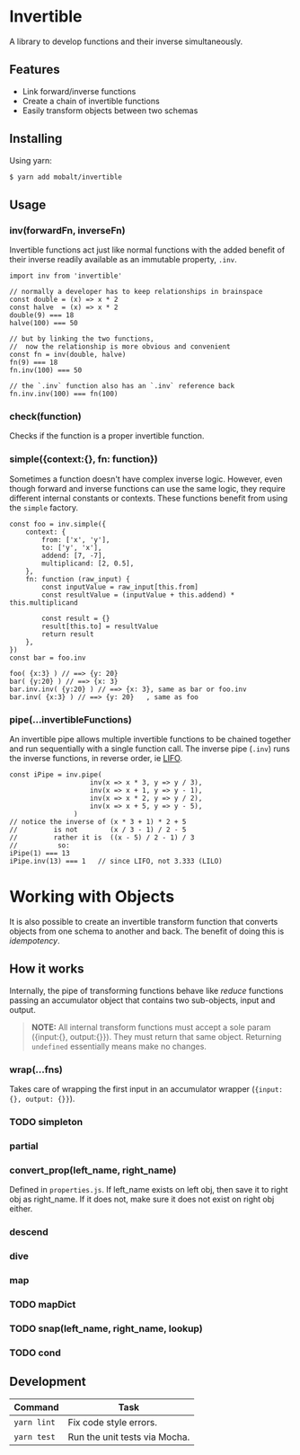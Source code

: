 # Invertible

A library to develop functions and their inverse simultaneously.

## Features

- Link forward/inverse functions
- Create a chain of invertible functions
- Easily transform objects between two schemas

## Installing

Using yarn:

```bash
$ yarn add mobalt/invertible
```

## Usage
### inv(forwardFn, inverseFn)
Invertible functions act just like normal functions with the added benefit of
their inverse readily available as an immutable property, `.inv`.

```node
import inv from 'invertible'

// normally a developer has to keep relationships in brainspace
const double = (x) => x * 2
const halve  = (x) => x * 2
double(9) === 18
halve(100) === 50

// but by linking the two functions,
//  now the relationship is more obvious and convenient
const fn = inv(double, halve)
fn(9) === 18
fn.inv(100) === 50

// the `.inv` function also has an `.inv` reference back
fn.inv.inv(100) === fn(100)
```

### check(function)
Checks if the function is a proper invertible function.

### simple({context:{}, fn: function})
Sometimes a function doesn't have complex inverse logic. However, even though forward and inverse functions can use the same logic, they require different internal constants or contexts. These functions benefit from using the `simple` factory.

```node
const foo = inv.simple({
    context: {
        from: ['x', 'y'],
        to: ['y', 'x'],
        addend: [7, -7],
        multiplicand: [2, 0.5],
    },
    fn: function (raw_input) {
        const inputValue = raw_input[this.from]
        const resultValue = (inputValue + this.addend) * this.multiplicand

        const result = {}
        result[this.to] = resultValue
        return result
    },
})
const bar = foo.inv

foo( {x:3} ) // ==> {y: 20}
bar( {y:20} ) // ==> {x: 3}
bar.inv.inv( {y:20} ) // ==> {x: 3}, same as bar or foo.inv
bar.inv( {x:3} ) // ==> {y: 20}   , same as foo
```

### pipe(...invertibleFunctions)
An invertible pipe allows multiple invertible functions to be chained together and run sequentially with a single function call. The inverse pipe (`.inv`) runs the inverse functions, in reverse order, ie [LIFO](https://en.wikipedia.org/wiki/LIFO_(computing)).

```node
const iPipe = inv.pipe(
                    inv(x => x * 3, y => y / 3),
                    inv(x => x + 1, y => y - 1),
                    inv(x => x * 2, y => y / 2),
                    inv(x => x + 5, y => y - 5),
                )
// notice the inverse of (x * 3 + 1) * 2 + 5
//         is not        (x / 3 - 1) / 2 - 5
//         rather it is  ((x - 5) / 2 - 1) / 3
//          so:
iPipe(1) === 13
iPipe.inv(13) === 1   // since LIFO, not 3.333 (LILO)
```


# Working with Objects
It is also possible to create an invertible transform function that converts
objects from one schema to another and back. The benefit of doing this is
*idempotency*.

## How it works
Internally, the pipe of transforming functions behave like *reduce* functions
passing an accumulator object that contains two sub-objects, input and output.
> **NOTE:** All internal transform functions must accept a sole param
({input:{}, output:{}}). They must return that same object. Returning `undefined`
essentially means make no changes.

### wrap(...fns)
Takes care of wrapping the first input in an accumulator wrapper
(`{input: {}, output: {}}`).

### TODO simpleton

### partial

### convert_prop(left_name, right_name)
Defined in `properties.js`.
If left_name exists on left obj, then save it to right obj as right_name.
If it does not, make sure it does not exist on right obj either.

### descend

### dive

### map

### TODO mapDict

### TODO snap(left_name, right_name, lookup)

### TODO cond

## Development

| Command     | Task                          |
| ----------- | ----------------------------- |
| `yarn lint` | Fix code style errors.        |
| `yarn test` | Run the unit tests via Mocha. |

